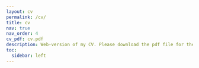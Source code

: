 ```yaml
---
layout: cv
permalink: /cv/
title: cv
nav: true
nav_order: 4
cv_pdf: cv.pdf
description: Web-version of my CV. Please download the pdf file for the extended version.
toc:
  sidebar: left
---
```

